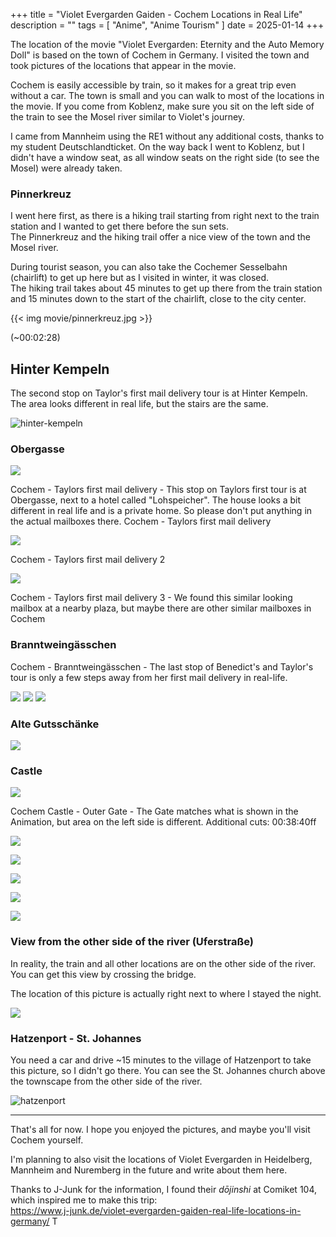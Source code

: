 +++
title = "Violet Evergarden Gaiden - Cochem Locations in Real Life"
description = ""
tags = [
  "Anime",
  "Anime Tourism"
]
date = 2025-01-14
+++

The location of the movie "Violet Evergarden: Eternity and the Auto Memory Doll" is based on the town of Cochem in Germany.
I visited the town and took pictures of the locations that appear in the movie.

Cochem is easily accessible by train, so it makes for a great trip even without a car. The town is small and you can walk to most of the locations in the movie.
If you come from Koblenz, make sure you sit on the left side of the train to see the Mosel river similar to Violet's journey.

I came from Mannheim using the RE1 without any additional costs, thanks to my student Deutschlandticket. On the way back I went to Koblenz, but I didn't have a window seat, as all window seats on the right side (to see the Mosel) were already taken.

### Pinnerkreuz

I went here first, as there is a hiking trail starting from right next to the train station and I wanted to get there before the sun sets.  
The Pinnerkreuz and the hiking trail offer a nice view of the town and the Mosel river.

During tourist season, you can also take the Cochemer Sesselbahn (chairlift) to get up here but as I visited in winter, it was closed.  
The hiking trail takes about 45 minutes to get up there from the train station and 15 minutes down to the start of the chairlift, close to the city center.

{{< img movie/pinnerkreuz.jpg >}}

(~00:02:28)

## Hinter Kempeln

The second stop on Taylor's first mail delivery tour is at Hinter Kempeln. The area looks different in real life, but the stairs are the same.

![hinter-kempeln](movie/hinter-kempeln.jpg)


### Obergasse

![](movie/obergasse-1.jpg)

Cochem - Taylors first mail delivery - This stop on Taylors first tour is at Obergasse, next to a hotel called "Lohspeicher". The house looks a bit different in real life and is a private home. So please don't put anything in the actual mailboxes there.
Cochem - Taylors first mail delivery

![](movie/obergasse-2.jpg)

Cochem - Taylors first mail delivery 2

![](movie/mailbox.jpg)

Cochem - Taylors first mail delivery 3 - We found this similar looking mailbox at a nearby plaza, but maybe there are other similar mailboxes in Cochem

### Branntweingässchen

Cochem - Branntweingässchen - The last stop of Benedict's and Taylor's tour is only a few steps away from her first mail delivery in real-life.

![](movie/branntweingaesschen-1.jpg)
![](movie/branntweingaesschen-2.jpg)
![](movie/branntweingaesschen-3.jpg)

### Alte Gutsschänke

![](movie/alte-gutsschaenke.jpg)

### Castle

![](movie/castle-outer-gate.jpg)

 Cochem Castle - Outer Gate - The Gate matches what is shown in the Animation, but area on the left side is different. Additional cuts: 00:38:40ff

![](movie/castle-outer-gate-arch.jpg)

![](movie/castle-outer-gate-floor.jpg)

![](movie/castle-view.jpg)

![](movie/castle-inner-gate.jpg)

![](movie/castle-coutryard.jpg)

### View from the other side of the river (Uferstraße)

In reality, the train and all other locations are on the other side of the river. You can get this view by crossing the bridge.

The location of this picture is actually right next to where I stayed the night.

![](movie/castle-uferstr.jpg)

### Hatzenport - St. Johannes

You need a car and drive ~15 minutes to the village of Hatzenport to take this picture, so I didn't go there.
You can see the St. Johannes church above the townscape from the other side of the river.

![hatzenport](movie/hatzenport.jpg)

---

That's all for now. I hope you enjoyed the pictures, and maybe you'll visit Cochem yourself.

I'm planning to also visit the locations of Violet Evergarden in Heidelberg, Mannheim and Nuremberg in the future and write about them here.

Thanks to J-Junk for the information, I found their *dōjinshi* at Comiket 104, which inspired me to make this trip:  
<https://www.j-junk.de/violet-evergarden-gaiden-real-life-locations-in-germany/>
T
